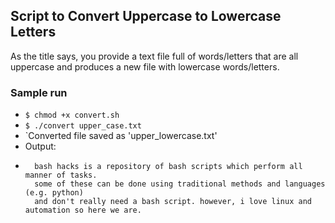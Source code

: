 ## Script to Convert Uppercase to Lowercase Letters

As the title says, you provide a text file full of words/letters that are all uppercase and produces a new file with lowercase words/letters. 

### Sample run

- `$ chmod +x convert.sh`
- `$ ./convert upper_case.txt`
-  `Converted file saved as 'upper_lowercase.txt'
- Output:
-       bash hacks is a repository of bash scripts which perform all manner of tasks.
        some of these can be done using traditional methods and languages (e.g. python) 
        and don't really need a bash script. however, i love linux and automation so here we are.
